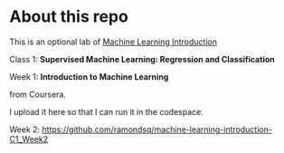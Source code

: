 # About this repo
This is an optional lab of [Machine Learning Introduction](https://www.coursera.org/specializations/machine-learning-introduction)

Class 1: **Supervised Machine Learning: Regression and Classification**

Week 1: **Introduction to Machine Learning**

from Coursera. 

I upload it here so that I can run it in the codespace. 

Week 2: https://github.com/ramondsq/machine-learning-introduction-C1_Week2

